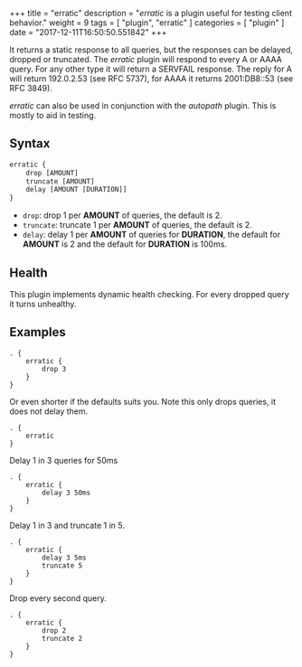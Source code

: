 +++
title = "erratic"
description = "*erratic* is a plugin useful for testing client behavior."
weight = 9
tags = [ "plugin", "erratic" ]
categories = [ "plugin" ]
date = "2017-12-11T16:50:50.551842"
+++

It returns a static response to all queries, but the responses can be delayed, dropped or truncated.
The *erratic* plugin will respond to every A or AAAA query. For any other type it will return
a SERVFAIL response. The reply for A will return 192.0.2.53 (see RFC 5737), for AAAA it returns
2001:DB8::53 (see RFC 3849).

*erratic* can also be used in conjunction with the *autopath* plugin. This is mostly to aid in
testing.

## Syntax

~~~ txt
erratic {
    drop [AMOUNT]
    truncate [AMOUNT]
    delay [AMOUNT [DURATION]]
}
~~~

* `drop`: drop 1 per **AMOUNT** of queries, the default is 2.
* `truncate`: truncate 1 per **AMOUNT** of queries, the default is 2.
* `delay`: delay 1 per **AMOUNT** of queries for **DURATION**, the default for **AMOUNT** is 2 and
  the default for **DURATION** is 100ms.

## Health

This plugin implements dynamic health checking. For every dropped query it turns unhealthy.

## Examples

~~~ corefile
. {
    erratic {
        drop 3
    }
}
~~~

Or even shorter if the defaults suits you. Note this only drops queries, it does not delay them.

~~~ corefile
. {
    erratic
}
~~~

Delay 1 in 3 queries for 50ms

~~~ corefile
. {
    erratic {
        delay 3 50ms
    }
}
~~~

Delay 1 in 3 and truncate 1 in 5.

~~~ corefile
. {
    erratic {
        delay 3 5ms
        truncate 5
    }
}
~~~

Drop every second query.

~~~ corefile
. {
    erratic {
        drop 2
        truncate 2
    }
}
~~~
